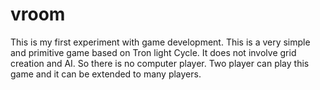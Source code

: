 vroom
=====

This is my first experiment with game development. This is a very simple and primitive game based on Tron light Cycle. It does not involve grid creation and AI. So there is no computer player. Two player can play this game and it can be extended to many players. 